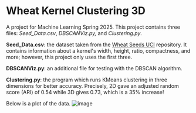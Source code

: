 # Wheat Kernel Clustering 3D
A project for Machine Learning Spring 2025. This project contains three files: _Seed_Data.csv_, _DBSCANViz.py,_ and _Clustering.py_.

**Seed_Data.csv**: the dataset taken from the [Wheat Seeds UCI](https://www.kaggle.com/datasets/dongeorge/seed-from-uci) repository. It contains information about a kernel's width, height, ratio, compactness, and more; however, this project only uses the first three.

**DBSCANViz.py**: an additional file for testing with the DBSCAN algorithm.

**Clustering.py**: the program which runs KMeans clustering in three dimensions for better accuracy. 
Precisely, 2D gave an adjusted random score (ARI) of 0.54 while 3D gives 0.73, which is a 35% increase!

Below is a plot of the data.
![image](https://github.com/user-attachments/assets/59d285ad-2ded-425e-bcc7-c6e2cef87e03)
